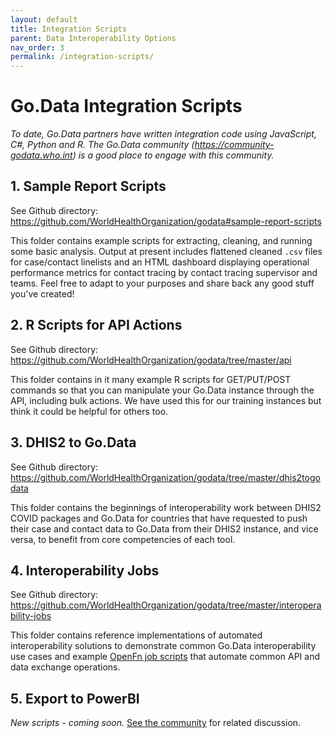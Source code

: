 ```yaml
---
layout: default
title: Integration Scripts
parent: Data Interoperability Options
nav_order: 3
permalink: /integration-scripts/
---
```


# Go.Data Integration Scripts
_To date, Go.Data partners have written integration code using JavaScript, C#, Python and R. The Go.Data community 
(https://community-godata.who.int) is a good place to engage with this community._

## 1. Sample Report Scripts
See Github directory: https://github.com/WorldHealthOrganization/godata#sample-report-scripts

This folder contains example scripts for extracting, cleaning, and running some basic analysis. Output at present includes flattened cleaned `.csv` files for case/contact linelists 
and an HTML dashboard displaying operational performance metrics for contact tracing by contact tracing supervisor and teams. 
Feel free to adapt to your purposes and share back any good stuff you've created!

## 2. R Scripts for API Actions
See Github directory: https://github.com/WorldHealthOrganization/godata/tree/master/api

This folder contains in it many example R scripts for GET/PUT/POST commands so that you can manipulate your Go.Data instance through the API, 
including bulk actions. We have used this for our training instances but think it could be helpful for others too.

## 3. DHIS2 to Go.Data
See Github directory: https://github.com/WorldHealthOrganization/godata/tree/master/dhis2togodata

This folder contains the beginnings of interoperability work between DHIS2 COVID packages and Go.Data for countries that 
have requested to push their case and contact data to Go.Data from their DHIS2 instance, and vice versa, to benefit from core competencies of each tool. 


## 4. Interoperability Jobs
See Github directory: https://github.com/WorldHealthOrganization/godata/tree/master/interoperability-jobs

This folder contains reference implementations of automated interoperability solutions to demonstrate common Go.Data interoperability 
use cases and example [OpenFn job scripts](https://docs.openfn.org/documentation.html#jobs) that automate common API and data exchange operations. 

## 5. Export to PowerBI
_New scripts - coming soon._ [See the community](https://community-godata.who.int/conversations/dashboards-and-analysis/connecting-power-bi-through-api/5f8033acbd255079ca8ce356) for related discussion. 
